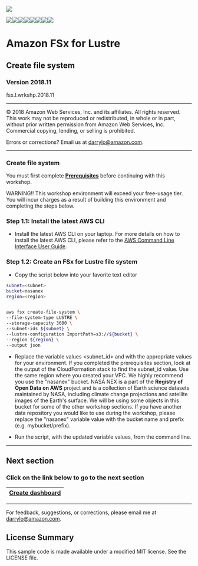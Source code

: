![](https://s3.amazonaws.com/aws-us-east-1/tutorial/AWS_logo_PMS_300x180.png)

![](https://s3.amazonaws.com/aws-us-east-1/tutorial/100x100_benefit_available.png)![](https://s3.amazonaws.com/aws-us-east-1/tutorial/100x100_benefit_ingergration.png)![](https://s3.amazonaws.com/aws-us-east-1/tutorial/100x100_benefit_ecryption-lock.png)![](https://s3.amazonaws.com/aws-us-east-1/tutorial/100x100_benefit_fully-managed.png)![](https://s3.amazonaws.com/aws-us-east-1/tutorial/100x100_benefit_lowcost-affordable.png)![](https://s3.amazonaws.com/aws-us-east-1/tutorial/100x100_benefit_performance.png)![](https://s3.amazonaws.com/aws-us-east-1/tutorial/100x100_benefit_scalable.png)![](https://s3.amazonaws.com/aws-us-east-1/tutorial/100x100_benefit_storage.png)

# **Amazon FSx for Lustre**

## Create file system

### Version 2018.11

fsx.l.wrkshp.2018.11

---

© 2018 Amazon Web Services, Inc. and its affiliates. All rights reserved. This work may not be  reproduced or redistributed, in whole or in part, without prior written permission from Amazon Web Services, Inc. Commercial copying, lending, or selling is prohibited.

Errors or corrections? Email us at [darrylo@amazon.com](mailto:darrylo@amazon.com).

---

### Create file system

You must first complete [**Prerequisites**](../0-prerequisites) before continuing with this workshop.

WARNING!! This workshop environment will exceed your free-usage tier. You will incur charges as a result of building this environment and completing the steps below.

### Step 1.1: Install the latest AWS CLI

- Install the latest AWS CLI on your laptop. For more details on how to install the latest AWS CLI, please refer to the [AWS Command Line Interface User Guide](https://docs.aws.amazon.com/cli/latest/userguide/installing.html). 


### Step 1.2: Create an FSx for Lustre file system

- Copy the script below into your favorite text editor

```sh
subnet=<subnet>
bucket=nasanex
region=<region>


aws fsx create-file-system \
--file-system-type LUSTRE \
--storage-capacity 3600 \
--subnet-ids ${subnet} \
--lustre-configuration ImportPath=s3://${bucket} \
--region ${region} \
--output json
```

- Replace the variable values <subnet_id> and <region> with the appropriate values for your environment. If you completed the prerequisites section, look at the output of the CloudFormation stack to find the subnet_id value. Use the same region where you created your VPC. We highly recommend you use the "nasanex" bucket. NASA NEX is a part of the **Registry of Open Data on AWS** project and is a collection of Earth science datasets maintained by NASA, including climate change projections and satellite images of the Earth's surface. We will be using some objects in this bucket for some of the other workshop sections. If you have another data repository you would like to use during the workshop, please replace the "nasanex" variable value with the bucket name and prefix (e.g. mybucket/prefix).

- Run the script, with the updated variable values, from the command line.

---
## Next section
### Click on the link below to go to the next section

| [**Create dashboard**](../2-create-dashboard) |
| :---
---

For feedback, suggestions, or corrections, please email me at [darrylo@amazon.com](mailto:darrylo@amazon.com).

## License Summary

This sample code is made available under a modified MIT license. See the LICENSE file.
